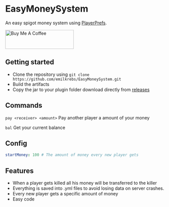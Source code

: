 # EasyMoneySystem 
An easy spigot money system using [PlayerPrefs](https://github.com/emilkrebs/PlayerPrefs).

<a href="https://www.buymeacoffee.com/emilkrebs" target="_blank"><img src="https://cdn.buymeacoffee.com/buttons/v2/default-yellow.png" alt="Buy Me A Coffee" style="height: 60px !important;width: 217px !important;" ></a>

## Getting started

- Clone the repository using ``git clone https://github.com/emilkrebs/EasyMoneySystem.git``
- Build the artifacts
- Copy the jar to your plugin folder download directly from [releases](https://github.com/emilkrebs/EasyMoneySystem/releases)

## Commands

``pay <receiver> <amount>``  Pay another player a amount of your money

``bal``  Get your current balance

## Config

```yaml
startMoney: 100 # The amount of money every new player gets

```
## Features
- When a player gets killed all his money will be transferred to the killer
- Everything is saved into .yml files to avoid losing data on server crashes.
- Every new player gets a specific amount of money 
- Easy code

